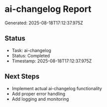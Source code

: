 # ai-changelog Report

Generated: 2025-08-18T17:12:37.975Z

## Status
- Task: ai-changelog
- Status: Completed
- Timestamp: 2025-08-18T17:12:37.975Z

## Next Steps
- Implement actual ai-changelog functionality
- Add proper error handling
- Add logging and monitoring
